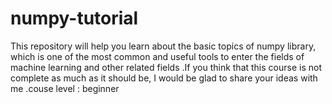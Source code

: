 # numpy-tutorial
This repository will help you learn about the basic topics of numpy library, which is one of the most common and useful tools to enter the fields of machine learning and other related fields
.If you think that this course is not complete as much as it should be, I would be glad to share your ideas with me
.couse level : beginner
